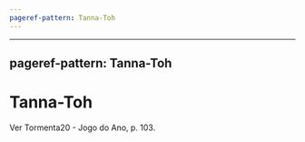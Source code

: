 ```yaml
---
pageref-pattern: Tanna-Toh
---
```

---
pageref-pattern: Tanna-Toh
---
# Tanna-Toh

Ver Tormenta20 - Jogo do Ano, p. 103.
